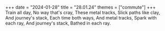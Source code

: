+++
date = "2024-01-28"
title = "28.01.24"
themes = ["commute"]
+++
Train all day,
No way that's cray,
These metal tracks,
Slick paths like clay,
And journey's stack,
Each time both ways,
And metal tracks,
Spark with each ray,
And journey's stack,
Bathed in each ray.
